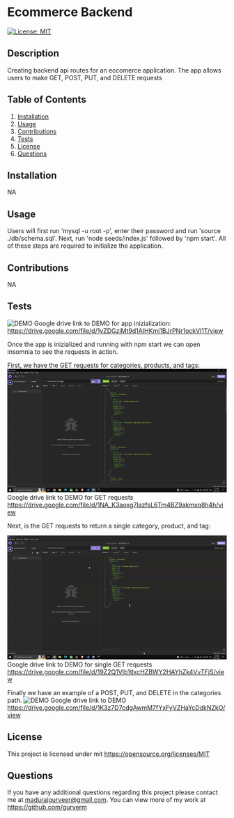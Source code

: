 # Ecommerce Backend
  [![License: MIT](https://img.shields.io/badge/License-MIT-yellow.svg)](https://opensource.org/licenses/MIT) 

## Description
Creating backend api routes for an eccomerce application. The app allows users to make GET, POST, PUT, and DELETE requests

## Table of Contents
1. [Installation](#installation)
2. [Usage](#usage)
3. [Contributions](#contributions)
4. [Tests](#tests)
5. [License](#license)
6. [Questions](#questions)

## Installation
NA

## Usage
Users will first run 'mysql -u root -p', enter their password and run 'source ./db/schema.sql'. Next, run 'node seeds/index.js' followed by 'npm start'. All of these steps are required to initialize the application.

## Contributions
NA

## Tests


![DEMO](./images/start-app-demo.gif)
Google drive link to DEMO for app inizialization: https://drive.google.com/file/d/1yZDGzjMt9d1AIHKmj1BJrPNr1ockVl1T/view 


Once the app is inizialized and running with npm start we can open insomnia to see the requests in action.

First, we have the GET requests for categories, products, and tags:
![DEMO](./images/GET-req.gif)
Google drive link to DEMO for GET requests https://drive.google.com/file/d/1NA_K3aoxg7IazfsL6Tm4BZ9akmxq8h4h/view

Next, is the GET requests to return a single category, product, and tag:

![DEMO](./images/single-GET.gif)
Google drive link to DEMO for single GET requests https://drive.google.com/file/d/19Z2Q1Vlb1tlxcHZBWY2HAYhZk4VvTFjS/view

Finally we have an example of a POST, PUT, and DELETE in the categories path.
![DEMO](./images/categories-example.gif)
Google drive link to DEMO https://drive.google.com/file/d/1K3z7D7cdgAwmM7fYxFyVZHaYcDdkNZkO/view



## License
This project is licensed under mit 
https://opensource.org/licenses/MIT

## Questions
If you have any additional questions regarding this project please contact me at maduraigurveer@gmail.com.
You can view more of my work at https://github.com/gurverm